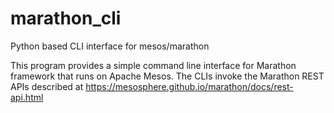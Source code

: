# marathon_cli
Python based CLI interface for mesos/marathon

This program provides a simple command line interface for Marathon framework
that runs on Apache Mesos. The CLIs invoke the Marathon REST APIs described
at https://mesosphere.github.io/marathon/docs/rest-api.html


